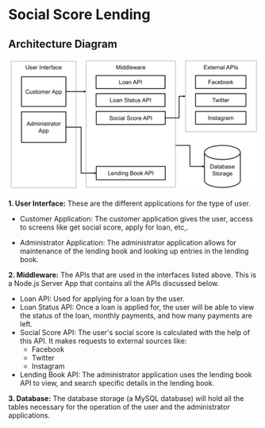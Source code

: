 # Social Score Lending

## Architecture Diagram

![ArchitectureDiagram](/images/ArchitectureDiagram.png)

**1. User Interface:**
These are the different applications for the type of user.

- Customer Application:
The customer application gives the user, access to screens like get social score, apply for loan, etc,.

- Administrator Application:
The administrator application allows for maintenance of the lending book and looking up entries in the lending book.

**2. Middleware:**
The APIs that are used in the interfaces listed above. This is a Node.js Server App that contains all the APIs discussed below.
- Loan API: Used for applying for a loan by the user.
- Loan Status API: Once a loan is applied for, the user will be able to view the status of the loan, monthly payments, and how many payments are left.
- Social Score API: The user's social score is calculated with the help of this API. It makes requests to external sources like:
    - Facebook
    - Twitter
    - Instagram
- Lending Book API: The administrator application uses the lending book API to view, and search specific details in the lending book.

**3. Database:**
The database storage (a MySQL database) will hold all the tables necessary for the operation of the user and the administrator applications.
